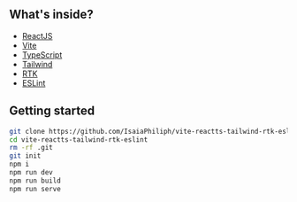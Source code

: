 
## What's inside?

- [ReactJS](https://reactjs.org)
- [Vite](https://vitejs.dev)
- [TypeScript](https://www.typescriptlang.org)
- [Tailwind](https://tailwindcss.com/)
- [RTK](https://redux-toolkit.js.org/)
- [ESLint](https://eslint.org)

## Getting started


```bash
git clone https://github.com/IsaiaPhiliph/vite-reactts-tailwind-rtk-eslint.git
cd vite-reactts-tailwind-rtk-eslint
rm -rf .git
git init
npm i
npm run dev
npm run build
npm run serve
```

